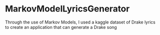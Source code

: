 # MarkovModelLyricsGenerator
Through the use of Markov Models, I used a kaggle dataset of Drake lyrics to create an application that can generate a Drake song
